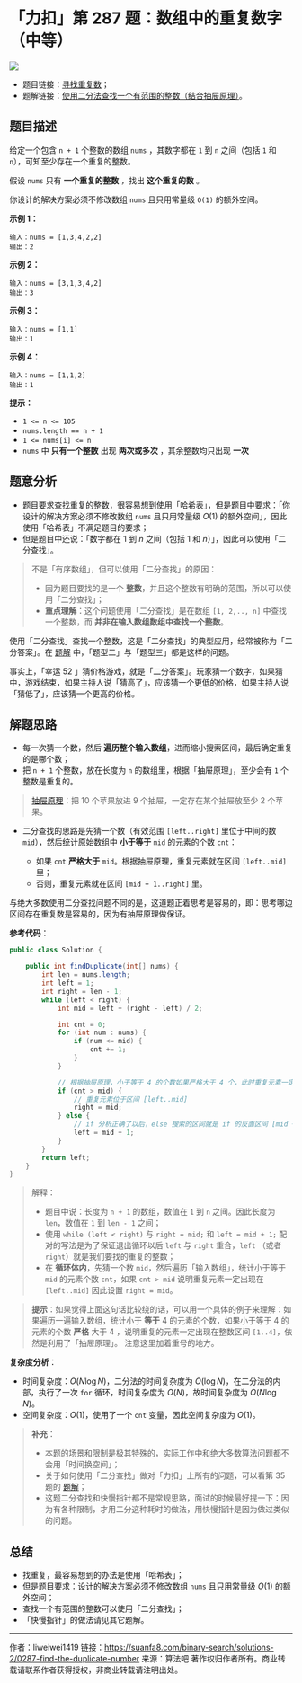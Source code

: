 # 「力扣」第 287 题：数组中的重复数字（中等）

![](https://suanfa8-1252206550.cos.ap-shanghai.myqcloud.com/suanfa8/202305261938256.png)

- 题目链接：[寻找重复数](https://leetcode-cn.com/problems/find-the-duplicate-number)；
- 题解链接：[使用二分法查找一个有范围的整数（结合抽屉原理）](https://leetcode-cn.com/problems/find-the-duplicate-number/solution/er-fen-fa-si-lu-ji-dai-ma-python-by-liweiwei1419/)。

## 题目描述

给定一个包含 `n + 1` 个整数的数组 `nums` ，其数字都在 `1` 到 `n` 之间（包括 `1` 和 `n`），可知至少存在一个重复的整数。

假设 `nums` 只有 **一个重复的整数** ，找出 **这个重复的数** 。

你设计的解决方案必须不修改数组 `nums` 且只用常量级 `O(1)` 的额外空间。

**示例 1：**

```
输入：nums = [1,3,4,2,2]
输出：2
```

**示例 2：**

```
输入：nums = [3,1,3,4,2]
输出：3
```

**示例 3：**

```
输入：nums = [1,1]
输出：1
```

**示例 4：**

```
输入：nums = [1,1,2]
输出：1
```

**提示：**

- `1 <= n <= 105`
- `nums.length == n + 1`
- `1 <= nums[i] <= n`
- `nums` 中 **只有一个整数** 出现 **两次或多次** ，其余整数均只出现 **一次**

## 题意分析

- 题目要求查找重复的整数，很容易想到使用「哈希表」，但是题目中要求：「你设计的解决方案必须不修改数组 `nums` 且只用常量级 $O(1)$ 的额外空间」，因此使用「哈希表」不满足题目的要求；
- 但是题目中还说：「数字都在 $1$ 到 $n$ 之间（包括 $1$ 和 $n$）」，因此可以使用「二分查找」。

> 不是「有序数组」，但可以使用「二分查找」的原因：
>
> - 因为题目要找的是一个 **整数**，并且这个整数有明确的范围，所以可以使用「二分查找」；
> - **重点理解**：这个问题使用「二分查找」是在数组 `[1, 2,.., n]` 中查找一个整数，而 **并非在输入数组数组中查找一个整数**。

使用「二分查找」查找一个整数，这是「二分查找」的典型应用，经常被称为「二分答案」。在 [题解](https://leetcode-cn.com/problems/search-insert-position/solution/te-bie-hao-yong-de-er-fen-cha-fa-fa-mo-ban-python-/) 中，「题型二」与「题型三」都是这样的问题。

事实上，「幸运 52 」猜价格游戏，就是「二分答案」。玩家猜一个数字，如果猜中，游戏结束，如果主持人说「猜高了」，应该猜一个更低的价格，如果主持人说「猜低了」，应该猜一个更高的价格。

## 解题思路

- 每一次猜一个数，然后 **遍历整个输入数组**，进而缩小搜索区间，最后确定重复的是哪个数；
- 把 `n + 1` 个整数，放在长度为 `n` 的数组里，根据「抽屉原理」，至少会有 `1` 个整数是重复的。

> [抽屉原理](https://baike.baidu.com/item/%E6%8A%BD%E5%B1%89%E5%8E%9F%E7%90%86/233776)：把 10 个苹果放进 9 个抽屉，一定存在某个抽屉放至少 2 个苹果。

- 二分查找的思路是先猜一个数（有效范围 `[left..right]` 里位于中间的数 `mid`），然后统计原始数组中 **小于等于** `mid` 的元素的个数 `cnt`：

  - 如果 `cnt` **严格大于** `mid`。根据抽屉原理，重复元素就在区间 `[left..mid]` 里；
  - 否则，重复元素就在区间 `[mid + 1..right]` 里。

与绝大多数使用二分查找问题不同的是，这道题正着思考是容易的，即：思考哪边区间存在重复数是容易的，因为有抽屉原理做保证。

**参考代码**：

```java
public class Solution {

    public int findDuplicate(int[] nums) {
        int len = nums.length;
        int left = 1;
        int right = len - 1;
        while (left < right) {
            int mid = left + (right - left) / 2;

            int cnt = 0;
            for (int num : nums) {
                if (num <= mid) {
                    cnt += 1;
                }
            }

            // 根据抽屉原理，小于等于 4 的个数如果严格大于 4 个，此时重复元素一定出现在 [1..4] 区间里
            if (cnt > mid) {
                // 重复元素位于区间 [left..mid]
                right = mid;
            } else {
                // if 分析正确了以后，else 搜索的区间就是 if 的反面区间 [mid + 1..right]
                left = mid + 1;
            }
        }
        return left;
    }
}
```

> 解释：
>
> - 题目中说：长度为 `n + 1` 的数组，数值在 `1` 到 `n` 之间。因此长度为 `len`，数值在 `1` 到 `len - 1` 之间；
> - 使用 `while (left < right)` 与 `right = mid;` 和 `left = mid + 1;` 配对的写法是为了保证退出循环以后 `left` 与 `right` 重合，`left` （或者 `right`）就是我们要找的重复的整数；
> - 在 **循环体内**，先猜一个数 `mid`，然后遍历「输入数组」，统计小于等于 `mid` 的元素个数 `cnt`，如果 `cnt > mid` 说明重复元素一定出现在 `[left..mid]` 因此设置 `right = mid`。

> **提示**：如果觉得上面这句话比较绕的话，可以用一个具体的例子来理解：如果遍历一遍输入数组，统计小于 **等于** $4$ 的元素的个数，如果小于等于 $4$ 的元素的个数 **严格** 大于 $4$ ，说明重复的元素一定出现在整数区间 `[1..4]`，依然是利用了「抽屉原理」。 注意这里加着重号的地方。

**复杂度分析**：

- 时间复杂度：$O(N \log N)$，二分法的时间复杂度为 $O(\log N)$，在二分法的内部，执行了一次 `for` 循环，时间复杂度为 $O(N)$，故时间复杂度为 $O(N \log N)$。
- 空间复杂度：$O(1)$，使用了一个 `cnt` 变量，因此空间复杂度为 $O(1)$。

> **补充**：
>
> - 本题的场景和限制是极其特殊的，实际工作中和绝大多数算法问题都不会用「时间换空间」；
> - 关于如何使用「二分查找」做对「力扣」上所有的问题，可以看第 35 题的 [题解](https://leetcode-cn.com/problems/search-insert-position/solution/te-bie-hao-yong-de-er-fen-cha-fa-fa-mo-ban-python-/)；
> - 这题二分查找和快慢指针都不是常规思路，面试的时候最好提一下：因为有各种限制，才用二分这种耗时的做法，用快慢指针是因为做过类似的问题。

## 总结

- 找重复，最容易想到的办法是使用「哈希表」；
- 但是题目要求：设计的解决方案必须不修改数组 `nums` 且只用常量级 $O(1)$ 的额外空间；
- 查找一个有范围的整数可以使用「二分查找」；
- 「快慢指针」的做法请见其它题解。



---

作者：liweiwei1419
链接：https://suanfa8.com/binary-search/solutions-2/0287-find-the-duplicate-number
来源：算法吧
著作权归作者所有。商业转载请联系作者获得授权，非商业转载请注明出处。